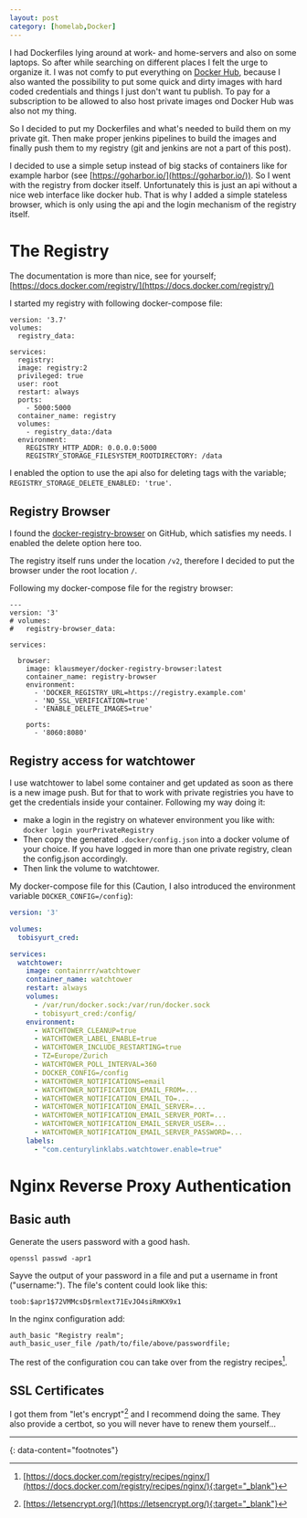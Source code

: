 ```yaml
---
layout: post
category: [homelab,Docker]
---
```


I had Dockerfiles lying around at work- and home-servers and also on some laptops.
So after while searching on different places I felt the urge to organize it. I was
not comfy to put everything on [Docker Hub](https://hub.docker.com/), because
I also wanted the possibility to put some quick and dirty images with hard coded 
credentials and things I just don't want tu publish. To pay for a subscription to
be allowed to also host private images ond Docker Hub was also not my thing.

So I decided to put my Dockerfiles and what's needed to build them on my private git.
Then make proper jenkins pipelines to build the images and finally push them to my
registry (git and jenkins are not a part of this post).

I decided to use a simple setup instead of big stacks of containers like for example
harbor (see [https://goharbor.io/](https://goharbor.io/)). So I went with the registry from 
docker itself. Unfortunately this is just an api without a nice web interface like docker hub.
That is why I added a simple stateless browser, which is only using the api and the login
mechanism of the registry itself.

# The Registry

The documentation is more than nice, see for yourself; 
[https://docs.docker.com/registry/](https://docs.docker.com/registry/)

I started my registry with following docker-compose file:

    version: '3.7'
    volumes:
      registry_data:

    services:
      registry:
      image: registry:2
      privileged: true
      user: root
      restart: always
      ports:
        - 5000:5000
      container_name: registry
      volumes:
        - registry_data:/data
      environment:
        REGISTRY_HTTP_ADDR: 0.0.0.0:5000
        REGISTRY_STORAGE_FILESYSTEM_ROOTDIRECTORY: /data

I enabled the option to use the api also for deleting tags with the variable; `REGISTRY_STORAGE_DELETE_ENABLED: 'true'`.

## Registry Browser

I found the [docker-registry-browser](https://github.com/klausmeyer/docker-registry-browser)
on GitHub, which satisfies my needs. I enabled the delete option here too.

The registry itself runs under the location `/v2`, therefore I decided to put the browser under the 
root location `/`.

Following my docker-compose file for the registry browser:

```
---
version: '3'
# volumes:
#   registry-browser_data:  

services:

  browser:
    image: klausmeyer/docker-registry-browser:latest
    container_name: registry-browser
    environment:
      - 'DOCKER_REGISTRY_URL=https://registry.example.com'
      - 'NO_SSL_VERIFICATION=true'
      - 'ENABLE_DELETE_IMAGES=true'

    ports:
      - '8060:8080'
```

## Registry access for watchtower

I use watchtower to label some container and get updated as soon as there is a new
image push. But for that to work with private registries you have to get the
credentials inside your container. Following my way doing it:

* make a login in the registry on whatever environment you like with:
  `docker login yourPrivateRegistry`
* Then copy the generated `.docker/config.json` into a docker volume of your choice.
If you have logged in more than one private registry, clean the config.json accordingly.
* Then link the volume to watchtower.

My docker-compose file for this (Caution, I also introduced the environment variable
`DOCKER_CONFIG=/config`):

```yaml
version: '3'

volumes:
  tobisyurt_cred:

services:
  watchtower:
    image: containrrr/watchtower
    container_name: watchtower
    restart: always
    volumes:
      - /var/run/docker.sock:/var/run/docker.sock
      - tobisyurt_cred:/config/
    environment:
      - WATCHTOWER_CLEANUP=true
      - WATCHTOWER_LABEL_ENABLE=true
      - WATCHTOWER_INCLUDE_RESTARTING=true
      - TZ=Europe/Zurich
      - WATCHTOWER_POLL_INTERVAL=360
      - DOCKER_CONFIG=/config
      - WATCHTOWER_NOTIFICATIONS=email
      - WATCHTOWER_NOTIFICATION_EMAIL_FROM=...
      - WATCHTOWER_NOTIFICATION_EMAIL_TO=...
      - WATCHTOWER_NOTIFICATION_EMAIL_SERVER=...
      - WATCHTOWER_NOTIFICATION_EMAIL_SERVER_PORT=...
      - WATCHTOWER_NOTIFICATION_EMAIL_SERVER_USER=...
      - WATCHTOWER_NOTIFICATION_EMAIL_SERVER_PASSWORD=...
    labels:
      - "com.centurylinklabs.watchtower.enable=true"

```

# Nginx Reverse Proxy Authentication

## Basic auth

Generate the users password with a good hash.

    openssl passwd -apr1

Sayve the output of your password in a file and put a username in front ("username:").
The file's content could look like this:

    toob:$apr1$72VMMcsD$rmlext71EvJO4siRmKX9x1

In the nginx configuration add:

    auth_basic "Registry realm";
    auth_basic_user_file /path/to/file/above/passwordfile;
    
The rest of the configuration cou can take over from the registry recipes[^1].

## SSL Certificates

I got them from "let's encrypt"[^2] and I recommend doing the same. They also provide
a certbot, so you will never have to renew them yourself...


---
{: data-content="footnotes"}

[^1]: [https://docs.docker.com/registry/recipes/nginx/](https://docs.docker.com/registry/recipes/nginx/){:target="_blank"}
[^2]: [https://letsencrypt.org/](https://letsencrypt.org/){:target="_blank"}
